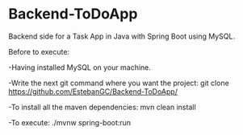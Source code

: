 # Backend-ToDoApp

Backend side for a Task App in Java with Spring Boot using MySQL.

Before to execute: 

-Having installed MySQL on your machine.

-Write the next git command where you want the project: git clone https://github.com/EstebanGC/Backend-ToDoApp/

-To install all the maven dependencies: mvn clean install

-To execute: ./mvnw spring-boot:run


